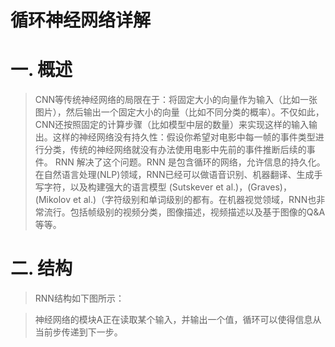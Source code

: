 循环神经网络详解
==============

# 一. 概述

> CNN等传统神经网络的局限在于：将固定大小的向量作为输入（比如一张图片），然后输出一个固定大小的向量（比如不同分类的概率）。不仅如此，CNN还按照固定的计算步骤（比如模型中层的数量）来实现这样的输入输出。这样的神经网络没有持久性：假设你希望对电影中每一帧的事件类型进行分类，传统的神经网络就没有办法使用电影中先前的事件推断后续的事件。
> RNN 解决了这个问题。RNN 是包含循环的网络，允许信息的持久化。在自然语言处理(NLP)领域，RNN已经可以做语音识别、机器翻译、生成手写字符，以及构建强大的语言模型 (Sutskever et al.)，(Graves)，(Mikolov et al.)（字符级别和单词级别的都有。在机器视觉领域，RNN也非常流行。包括帧级别的视频分类，图像描述，视频描述以及基于图像的Q&A等等。

# 二. 结构

> RNN结构如下图所示：

> 神经网络的模块A正在读取某个输入，并输出一个值，循环可以使得信息从当前步传递到下一步。
